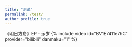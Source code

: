 ```yaml
---
title: "测试"
permalink: /test/
author_profile: true
---
```


《明日方舟》EP - 示岁 {% include video id="BV1E7411e7hC" provider="bilibili" danmaku="1" %}
